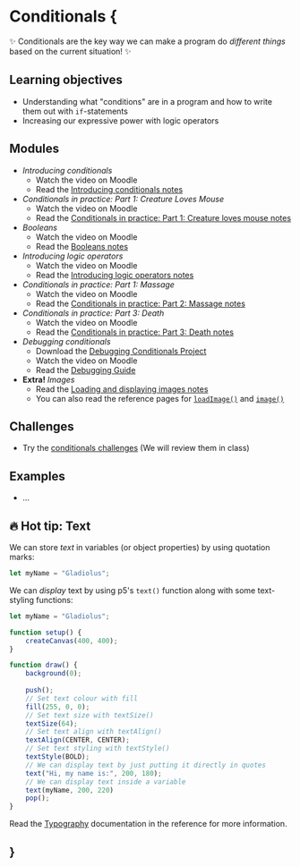 # Conditionals {

✨ Conditionals are the key way we can make a program do *different things* based on the current situation! ✨

## Learning objectives

- Understanding what "conditions" are in a program and how to write them out with `if`-statements
- Increasing our expressive power with logic operators

## Modules

- *Introducing conditionals*
    - Watch the video on Moodle
    - Read the [Introducing conditionals notes](./introducing-conditionals.md)
- *Conditionals in practice: Part 1: Creature Loves Mouse*
    - Watch the video on Moodle
    - Read the [Conditionals in practice: Part 1: Creature loves mouse notes](./conditionals-in-practice-part-1.md)
- *Booleans*
    - Watch the video on Moodle
    - Read the [Booleans notes](./booleans.md)
- *Introducing logic operators*
    - Watch the video on Moodle
    - Read the [Introducing logic operators notes](./introducing-logic-operators.md)
- *Conditionals in practice: Part 1: Massage*
    - Watch the video on Moodle
    - Read the [Conditionals in practice: Part 2: Massage notes](./conditionals-in-practice-part-2.md)
- *Conditionals in practice: Part 3: Death*
    - Watch the video on Moodle
    - Read the [Conditionals in practice: Part 3: Death notes](./conditionals-in-practice-part-3.md)
- *Debugging conditionals*
    - Download the [Debugging Conditionals Project](MISSING_LINK)
    - Watch the video on Moodle
    - Read the [Debugging Guide](../../guides/debugging-guide.md)
- **Extra!** *Images*
    - Read the [Loading and displaying images notes](../extras/images.md)
    - You can also read the reference pages for [`loadImage()`](https://p5js.org/reference/p5/loadImage/) and [`image()`](https://p5js.org/reference/p5/image/)

## Challenges

- Try the [conditionals challenges](MISSING_LINK) (We will review them in class)

## Examples

- ...

## 🔥 Hot tip: Text

We can store *text* in variables (or object properties) by using quotation marks:

```javascript
let myName = "Gladiolus";
```

We can *display* text by using p5's `text()` function along with some text-styling functions:

```javascript
let myName = "Gladiolus";

function setup() {
    createCanvas(400, 400);
}

function draw() {
    background(0);
    
    push();
    // Set text colour with fill
    fill(255, 0, 0);
    // Set text size with textSize()
    textSize(64);
    // Set text align with textAlign()
    textAlign(CENTER, CENTER);
    // Set text styling with textStyle()
    textStyle(BOLD);
    // We can display text by just putting it directly in quotes
    text("Hi, my name is:", 200, 180);
    // We can display text inside a variable
    text(myName, 200, 220)
    pop();
}
```

Read the [Typography](https://p5js.org/reference/#Typography) documentation in the reference for more information.

## }